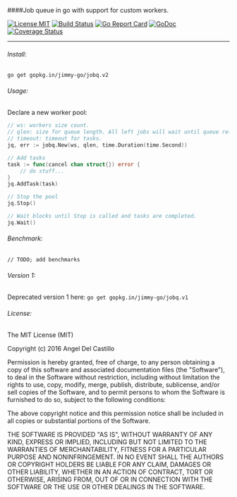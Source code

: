####Job queue in go with support for custom workers.

[![License MIT](https://img.shields.io/npm/l/express.svg)](http://opensource.org/licenses/MIT)
[![Build Status](https://travis-ci.org/jimmy-go/jobQ.svg?branch=master)](https://travis-ci.org/jimmy-go/jobQ)
[![Go Report Card](https://goreportcard.com/badge/github.com/jimmy-go/jobq?1)](https://goreportcard.com/report/github.com/jimmy-go/jobq)
[![GoDoc](http://godoc.org/github.com/jimmy-go/jobq?status.png)](http://godoc.org/github.com/jimmy-go/jobq)
[![Coverage Status](https://coveralls.io/repos/github/jimmy-go/jobQ/badge.svg?branch=master&1)](https://coveralls.io/github/jimmy-go/jobQ?branch=master)

----

###### Install:
```
go get gopkg.in/jimmy-go/jobq.v2
```

###### Usage:

Declare a new worker pool:

```go
// ws: workers size count.
// qlen: size for queue length. All left jobs will wait until queue release some slot.
// timeout: timeout for tasks.
jq, err := jobq.New(ws, qlen, time.Duration(time.Second))

// Add tasks
task := func(cancel chan struct{}) error {
    // do stuff...
}
jq.AddTask(task)

// Stop the pool
jq.Stop()

// Wait blocks until Stop is called and tasks are completed.
jq.Wait()
```

###### Benchmark:
```
// TODO; add benchmarks
```

###### Version 1:

Deprecated version 1 here: `go get gopkg.in/jimmy-go/jobq.v1`

###### License:

The MIT License (MIT)

Copyright (c) 2016 Angel Del Castillo

Permission is hereby granted, free of charge, to any person obtaining a copy
of this software and associated documentation files (the "Software"), to deal
in the Software without restriction, including without limitation the rights
to use, copy, modify, merge, publish, distribute, sublicense, and/or sell
copies of the Software, and to permit persons to whom the Software is
furnished to do so, subject to the following conditions:

The above copyright notice and this permission notice shall be included in all
copies or substantial portions of the Software.

THE SOFTWARE IS PROVIDED "AS IS", WITHOUT WARRANTY OF ANY KIND, EXPRESS OR
IMPLIED, INCLUDING BUT NOT LIMITED TO THE WARRANTIES OF MERCHANTABILITY,
FITNESS FOR A PARTICULAR PURPOSE AND NONINFRINGEMENT. IN NO EVENT SHALL THE
AUTHORS OR COPYRIGHT HOLDERS BE LIABLE FOR ANY CLAIM, DAMAGES OR OTHER
LIABILITY, WHETHER IN AN ACTION OF CONTRACT, TORT OR OTHERWISE, ARISING FROM,
OUT OF OR IN CONNECTION WITH THE SOFTWARE OR THE USE OR OTHER DEALINGS IN THE
SOFTWARE.
